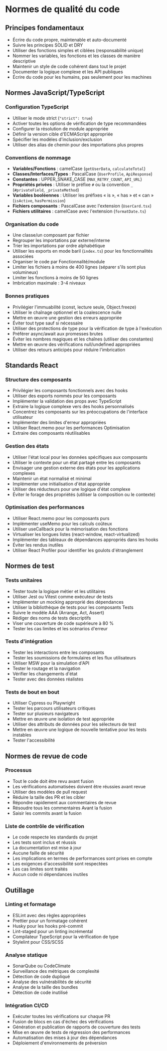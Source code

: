 # Normes de qualité du code

## Principes fondamentaux

- Écrire du code propre, maintenable et auto-documenté
- Suivre les principes SOLID et DRY
- Utiliser des fonctions simples et ciblées (responsabilité unique)
- Nommer les variables, les fonctions et les classes de manière descriptive
- Maintenir un style de code cohérent dans tout le projet
- Documenter la logique complexe et les API publiques
- Écrire du code pour les humains, pas seulement pour les machines

## Normes JavaScript/TypeScript

### Configuration TypeScript

- Utiliser le mode strict (`"strict": true`)
- Activer toutes les options de vérification de type recommandées
- Configurer la résolution de module appropriée
- Définir la version cible d'ECMAScript appropriée
- Spécifier les modèles d'inclusion/exclusion
- Utiliser des alias de chemin pour des importations plus propres

### Conventions de nommage

- **Variables/Fonctions** : camelCase (`getUserData`, `calculateTotal`)
- **Classes/Interfaces/Types** : PascalCase (`UserProfile`, `ApiResponse`)
- **Constantes** : UPPER_SNAKE_CASE (`MAX_RETRY_COUNT`, `API_URL`)
- **Propriétés privées** : Utiliser le préfixe `#` ou la convention `_` (`#privateField`, `_privateMethod`)
- **Variables booléennes** : Utiliser les préfixes « is », « has » et « can » (`isActive`, `hasPermission`)
- **Fichiers composants** : PascalCase avec l'extension (`UserCard.tsx`)
- **Fichiers utilitaires** : camelCase avec l'extension (`formatDate.ts`)

### Organisation du code

- Une classe/un composant par fichier
- Regrouper les importations par externe/interne
- Trier les importations par ordre alphabétique
- Utiliser les exports en mode baril (`index.ts`) pour les fonctionnalités associées
- Organiser le code par Fonctionnalité/module
- Limiter les fichiers à moins de 400 lignes (séparer s'ils sont plus volumineux)
- Limiter les fonctions à moins de 50 lignes
- Imbrication maximale : 3-4 niveaux

### Bonnes pratiques

- Privilégier l'immuabilité (const, lecture seule, Object.freeze)
- Utiliser le chaînage optionnel et la coalescence nulle
- Mettre en œuvre une gestion des erreurs appropriée
- Éviter tout type sauf si nécessaire
- Utiliser des protections de type pour la vérification de type à l'exécution
- Préférer async/await aux promesses brutes
- Éviter les nombres magiques et les chaînes (utiliser des constantes)
- Mettre en œuvre des vérifications null/undefined appropriées
- Utiliser des retours anticipés pour réduire l'imbrication

## Standards React

### Structure des composants

- Privilégier les composants fonctionnels avec des hooks
- Utiliser des exports nommés pour les composants
- Implémenter la validation des props avec TypeScript
- Extraire la logique complexe vers des hooks personnalisés
- Concentrez les composants sur les préoccupations de l'interface utilisateur
- Implémenter des limites d'erreur appropriées
- Utiliser React.memo pour les performances Optimisation
- Extraire des composants réutilisables

### Gestion des états

- Utiliser l'état local pour les données spécifiques aux composants
- Utiliser le contexte pour un état partagé entre les composants
- Envisager une gestion externe des états pour les applications complexes
- Maintenir un état normalisé et minimal
- Implémenter une initialisation d'état appropriée
- Utiliser des réducteurs pour une logique d'état complexe
- Éviter le forage des propriétés (utiliser la composition ou le contexte)

### Optimisation des performances

- Utiliser React.memo pour les composants purs
- Implémenter useMemo pour les calculs coûteux
- Utiliser useCallback pour la mémorisation des fonctions
- Virtualiser les longues listes (react-window, react-virtualized)
- Implémenter des tableaux de dépendances appropriés dans les hooks
- Éviter les rendus inutiles
- Utiliser React Profiler pour identifier les goulots d'étranglement

## Normes de test

### Tests unitaires

- Tester toute la logique métier et les utilitaires
- Utiliser Jest ou Vitest comme exécuteur de tests
- Implémenter un mocking approprié des dépendances
- Utiliser la bibliothèque de tests pour les composants Tests
- Suivre le modèle AAA (Arrange, Act, Assert)
- Rédiger des noms de tests descriptifs
- Viser une couverture de code supérieure à 80 %
- Tester les cas limites et les scénarios d'erreur

### Tests d'intégration

- Tester les interactions entre les composants
- Tester les soumissions de formulaires et les flux utilisateurs
- Utiliser MSW pour la simulation d'API
- Tester le routage et la navigation
- Vérifier les changements d'état
- Tester avec des données réalistes

### Tests de bout en bout

- Utiliser Cypress ou Playwright
- Tester les parcours utilisateurs critiques
- Tester sur plusieurs navigateurs
- Mettre en œuvre une isolation de test appropriée
- Utiliser des attributs de données pour les sélecteurs de test
- Mettre en œuvre une logique de nouvelle tentative pour les tests instables
- Tester l'accessibilité

## Normes de revue de code

### Processus

- Tout le code doit être revu avant fusion
- Les vérifications automatisées doivent être réussies avant revue
- Utiliser des modèles de pull request
- Réduire la taille des PR et les cibler
- Répondre rapidement aux commentaires de revue
- Résoudre tous les commentaires Avant la fusion
- Saisir les commits avant la fusion

### Liste de contrôle de vérification

- Le code respecte les standards du projet
- Les tests sont inclus et réussis
- La documentation est mise à jour
- Aucune faille de sécurité
- Les implications en termes de performances sont prises en compte
- Les exigences d'accessibilité sont respectées
- Les cas limites sont traités
- Aucun code ni dépendances inutiles

## Outillage

### Linting et formatage

- ESLint avec des règles appropriées
- Prettier pour un formatage cohérent
- Husky pour les hooks pré-commit
- Lint-staged pour un linting incrémental
- Compilateur TypeScript pour la vérification de type
- Stylelint pour CSS/SCSS

### Analyse statique

- SonarQube ou CodeClimate
- Surveillance des métriques de complexité
- Détection de code dupliqué
- Analyse des vulnérabilités de sécurité
- Analyse de la taille des bundles
- Détection de code inutilisé

### Intégration CI/CD

- Exécuter toutes les vérifications sur chaque PR
- Fusion de blocs en cas d'échec des vérifications
- Génération et publication de rapports de couverture des tests
- Mise en œuvre de tests de régression des performances
- Automatisation des mises à jour des dépendances
- Déploiement d'environnements de préversion